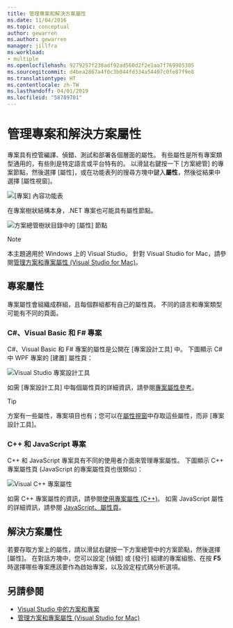 ```yaml
---
title: 管理專案和解決方案屬性
ms.date: 11/04/2016
ms.topic: conceptual
author: gewarren
ms.author: gewarren
manager: jillfra
ms.workload:
- multiple
ms.openlocfilehash: 9279257f238adf92ad560d2f2e1aa7f769905305
ms.sourcegitcommit: d4bea2867a4f0c3b044fd334a54407c0fe87f9e8
ms.translationtype: HT
ms.contentlocale: zh-TW
ms.lasthandoff: 04/01/2019
ms.locfileid: "58789701"
---
```

# <a name="manage-project-and-solution-properties"></a>管理專案和解決方案屬性

專案具有控管編譯、偵錯、測試和部署各個層面的屬性。 有些屬性是所有專案類型通用的，有些則是特定語言或平台特有的。 以滑鼠右鍵按一下 [方案總管] 的專案節點，然後選擇 [屬性]，或在功能表列的搜尋方塊中鍵入**屬性**，然後從結果中選擇 [屬性視窗]。

![[專案] 內容功能表](../ide/media/vs2015_proj_prop_menu.gif)

在專案樹狀結構本身，.NET 專案也可能具有屬性節點。

![方案總管樹狀目錄中的 [屬性] 節點](../ide/media/vs2015_props_se.png)

> [!NOTE]
> 本主題適用於 Windows 上的 Visual Studio。 針對 Visual Studio for Mac，請參閱[管理方案和專案屬性 (Visual Studio for Mac)](/visualstudio/mac/managing-solutions-and-project-properties)。

## <a name="project-properties"></a>專案屬性

專案屬性會組織成群組，且每個群組都有自己的屬性頁。 不同的語言和專案類型可能有不同的頁面。

### <a name="c-visual-basic-and-f-projects"></a>C#、Visual Basic 和 F# 專案

C#、Visual Basic 和 F# 專案的屬性是公開在 [專案設計工具] 中。 下圖顯示 C# 中 WPF 專案的 [建置] 屬性頁：

![Visual Studio 專案設計工具](../ide/media/vs2015_proppage_build.png)

如需 [專案設計工具] 中每個屬性頁的詳細資訊，請參閱[專案屬性參考](../ide/reference/project-properties-reference.md)。

> [!TIP]
> 方案有一些屬性，專案項目也有；您可以在[屬性視窗](../ide/reference/properties-window.md)中存取這些屬性，而非 [專案設計工具]。

### <a name="c-and-javascript-projects"></a>C++ 和 JavaScript 專案

C++ 和 JavaScript 專案具有不同的使用者介面來管理專案屬性。 下圖顯示 C++ 專案屬性頁 (JavaScript 的專案屬性頁也很類似)：

![Visual C&#43;&#43; 專案屬性](../ide/media/vs2015_projprops_cpp.png)

如需 C++ 專案屬性的資訊，請參閱[使用專案屬性 (C++)](/cpp/ide/working-with-project-properties)。 如需 JavaScript 屬性的詳細資訊，請參閱 [JavaScript、屬性頁](../ide/reference/property-pages-javascript.md)。

## <a name="solution-properties"></a>解決方案屬性

若要存取方案上的屬性，請以滑鼠右鍵按一下方案總管中的方案節點，然後選擇 [屬性]。 在對話方塊中，您可以設定 [偵錯] 或 [發行] 組建的專案組態、在按 **F5** 時選擇哪些專案應該要作為啟始專案，以及設定程式碼分析選項。

## <a name="see-also"></a>另請參閱

- [Visual Studio 中的方案和專案](../ide/solutions-and-projects-in-visual-studio.md)
- [管理方案和專案屬性 (Visual Studio for Mac)](/visualstudio/mac/managing-solutions-and-project-properties)

